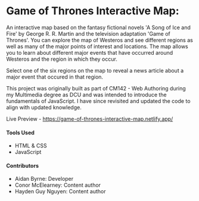 # Game of Thrones Interactive Map:

An interactive map based on the fantasy fictional novels 'A Song of Ice and Fire' by George R. R. Martin and the television adaptation 'Game of Thrones'. You can explore the map of Westeros and see different regions as well as many of the major points of interest and locations. The map allows you to learn about different major events that have occurred around Westeros and the region in which they occur.

Select one of the six regions on the map to reveal a news article about a major event that occured in that region.

This project was originally built as part of CM142 - Web Authoring during my Multimedia degree as DCU and was intended to introduce the fundamentals of JavaScript. I have since revisited and updated the code to align with updated knowledge.

Live Preview - https://game-of-thrones-interactive-map.netlify.app/

#### Tools Used

- HTML & CSS
- JavaScript

#### Contributors

- Aidan Byrne: Developer
- Conor McElearney: Content author
- Hayden Guy Nguyen: Content author
